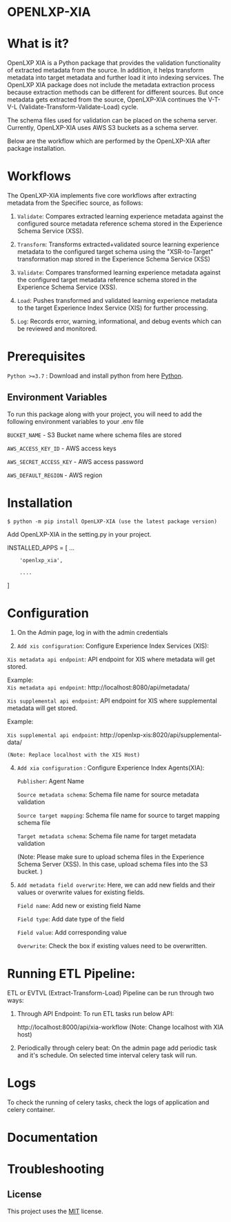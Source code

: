 
# OPENLXP-XIA
# What is it?
OpenLXP XIA is a Python package that provides the validation functionality of extracted metadata from the source. In addition, it helps transform metadata into target metadata and further load it into indexing services. The OpenLXP XIA package does not include the metadata extraction process because extraction methods can be different for different sources. But once metadata gets extracted from the source, OpenLXP-XIA continues the V-T-V-L  (Validate-Transform-Validate-Load) cycle. 

The schema files used for validation can be placed on the schema server. Currently, OpenLXP-XIA uses AWS S3 buckets as a schema server. 

Below are the workflow which are performed by the OpenLXP-XIA after package installation.


# Workflows
The OpenLXP-XIA implements five core workflows after extracting metadata from the Specifiec source, as follows:

1. `Validate`: Compares extracted learning experience metadata against the configured source metadata reference schema stored in the Experience Schema Service (XSS).

2. `Transform`: Transforms extracted+validated source learning experience metadata to the configured target schema using the "XSR-to-Target" transformation map stored in the Experience Schema Service (XSS)

3. `Validate`: Compares transformed learning experience metadata against the configured target metadata reference schema stored in the Experience Schema Service (XSS).

4. `Load`: Pushes transformed and validated learning experience metadata to the target Experience Index Service (XIS) for further processing.

5. `Log`: Records error, warning, informational, and debug events which can be reviewed and monitored.

# Prerequisites
`Python >=3.7` : Download and install python from here [Python](https://www.python.org/downloads/).


## Environment Variables

To run this package along with your project, you will need to add the following environment variables to your .env file


`BUCKET_NAME` - S3 Bucket name where schema files are stored

`AWS_ACCESS_KEY_ID` - AWS access keys

`AWS_SECRET_ACCESS_KEY` - AWS access password

`AWS_DEFAULT_REGION` - AWS region


# Installation

    $ python -m pip install OpenLXP-XIA (use the latest package version)

Add OpenLXP-XIA in the setting.py in your project.

INSTALLED_APPS = [
        ...
        
        'openlxp_xia',
        
        ....
]

# Configuration

1. On the Admin page, log in with the admin credentials 

3. `Add xis configuration`: Configure Experience Index Services (XIS): 

`Xis metadata api endpoint`: API endpoint for XIS where metadata will get stored.

Example:  
`Xis metadata api endpoint`: http://localhost:8080/api/metadata/

`Xis supplemental api endpoint`: API endpoint for XIS where supplemental metadata will get stored.

Example: 

`Xis supplemental api endpoint`: http://openlxp-xis:8020/api/supplemental-data/

    (Note: Replace localhost with the XIS Host)


4.  `Add xia configuration` : Configure Experience Index Agents(XIA):

    `Publisher`: Agent Name
    
    `Source metadata schema`: Schema file name for source metadata validation
    
    `Source target mapping`: Schema file name for source to target mapping schema file
    
    `Target metadata schema`: Schema file name for target metadata validation

    (Note: Please make sure to upload schema files in the Experience Schema Server (XSS). In this case, upload schema files into the S3 bucket. )


5. `Add metadata field overwrite`: Here, we can add new fields and their values or overwrite values for existing fields.

    `Field name`: Add new or existing field Name
    
    `Field type`: Add date type of the field
    
    `Field value`: Add corresponding value
    
    `Overwrite`: Check the box if existing values need to be overwritten.

# Running ETL Pipeline:

ETL or EVTVL (Extract-Transform-Load) Pipeline can be run through two ways:

1. Through API Endpoint:
To run ETL tasks run below API:
    
    http://localhost:8000/api/xia-workflow
(Note: Change localhost with XIA host)

2. Periodically through celery beat: 
 On the admin page add periodic task and it's schedule. On selected time interval celery task will run.


# Logs
To check the running of celery tasks, check the logs of application and celery container.

# Documentation

# Troubleshooting


## License

 This project uses the [MIT](http://www.apache.org/licenses/LICENSE-2.0) license.
  
